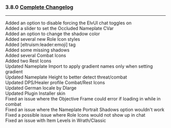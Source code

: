 ### 3.8.0 [Complete Changelog](https://github.com/eltreum0/eltruism/blob/main/Changelog.md)
___
Added an option to disable forcing the ElvUI chat toggles on\
Added a slider to set the Occluded Nameplate CVar\
Added an option to change the shadow color\
Added several new Role Icon styles\
Added [eltruism:leader:emoji] tag\
Added some missing shadows\
Added several Combat Icons\
Added two Rest Icons\
Updated Nameplate Import to apply gradient names only when setting gradient\
Updated Nameplate Height to better detect threat/combat\
Updated DPS/Healer profile Combat/Rest Icons\
Updated German locale by Dlarge\
Updated Plugin Installer skin\
Fixed an issue where the Objective Frame could error if loading in while in combat\
Fixed an issue where the Nameplate Portrait Shadows option wouldn't work\
Fixed a possible issue where Role Icons would not show up in chat\
Fixed an issue with Item Levels in Wrath/Classic
